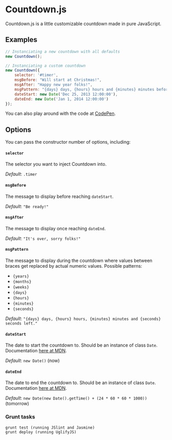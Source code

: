 Countdown.js
============

Countdown.js is a little customizable countdown made in pure JavaScript.

## Examples

```javascript
// Instanciating a new countdown with all defaults
new Countdown();

// Instanciating a custom countdown
new Countdown({
    selector: '#timer',
    msgBefore: "Will start at Christmas!",
    msgAfter: "Happy new year folks!",
    msgPattern: "{days} days, {hours} hours and {minutes} minutes before new year!",
    dateStart: new Date('Dec 25, 2013 12:00:00'),
    dateEnd: new Date('Jan 1, 2014 12:00:00')
});
```

You can also play around with the code at [CodePen](http://codepen.io/HugoGiraudel/pen/vCyJq).

## Options

You can pass the constructor number of options, including:

#### `selector`

The selector you want to inject Countdown into.

*Default*: `.timer`

#### `msgBefore`

The message to display before reaching `dateStart`.

*Default*: `"Be ready!"`

#### `msgAfter`

The message to display once reaching `dateEnd`.

*Default*: `"It's over, sorry folks!"`

#### `msgPattern`

The message to display during the countdown where values between braces get replaced by actual numeric values.
Possible patterns:

* `{years}`
* `{months}`
* `{weeks}`
* `{days}`
* `{hours}`
* `{minutes}`
* `{seconds}`

*Default*: `"{days} days, {hours} hours, {minutes} minutes and {seconds} seconds left."`

#### `dateStart`

The date to start the countdown to. Should be an instance of class `Date`. Documentation [here at MDN](https://developer.mozilla.org/en-US/docs/Web/JavaScript/Reference/Global_Objects/Date).

*Default*: `new Date()` (now)

#### `dateEnd`

The date to end the countdown to. Should be an instance of class `Date`. Documentation [here at MDN](https://developer.mozilla.org/en-US/docs/Web/JavaScript/Reference/Global_Objects/Date).

*Default*: `new Date(new Date().getTime() + (24 * 60 * 60 * 1000))` (tomorrow)

### Grunt tasks

```
grunt test (running JSlint and Jasmine)
grunt deploy (running UglifyJS)
```